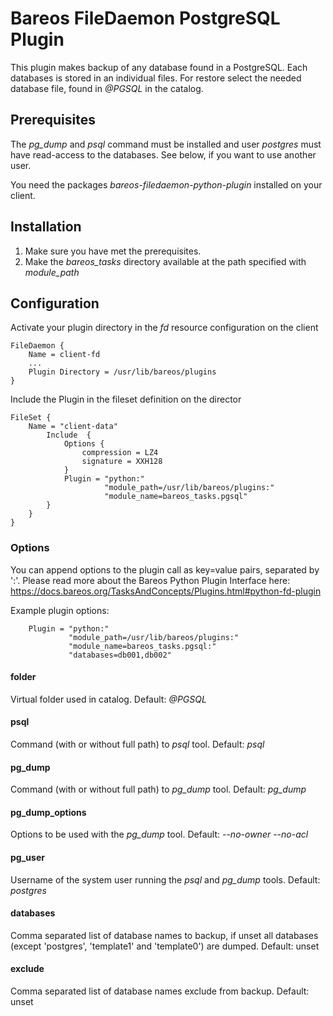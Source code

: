 # Bareos FileDaemon PostgreSQL Plugin
This plugin makes backup of any database found in a PostgreSQL. Each databases is stored in an individual files.
For restore select the needed database file, found in *@PGSQL* in the catalog.

## Prerequisites
The *pg_dump* and *psql* command must be installed and user *postgres* must have read-access to the databases.
See below, if you want to use another user.

You need the packages *bareos-filedaemon-python-plugin* installed on your client.

## Installation
1. Make sure you have met the prerequisites.
2. Make the *bareos_tasks* directory available at the path specified with *module_path*

## Configuration

Activate your plugin directory in the *fd* resource configuration on the client
```
FileDaemon {                          
    Name = client-fd
    ...
    Plugin Directory = /usr/lib/bareos/plugins
}
```

Include the Plugin in the fileset definition on the director
```
FileSet {
    Name = "client-data"
        Include  {
            Options {
                compression = LZ4
                signature = XXH128
            }
            Plugin = "python:"
                     "module_path=/usr/lib/bareos/plugins:"
                     "module_name=bareos_tasks.pgsql"
        }
    }
}
```

### Options
You can append options to the plugin call as key=value pairs, separated by ':'.
Please read more about the Bareos Python Plugin Interface here: https://docs.bareos.org/TasksAndConcepts/Plugins.html#python-fd-plugin

Example plugin options:
```
    Plugin = "python:"
             "module_path=/usr/lib/bareos/plugins:"
             "module_name=bareos_tasks.pgsql:"
             "databases=db001,db002"
```

#### folder
Virtual folder used in catalog. Default: *@PGSQL*

#### psql
Command (with or without full path) to *psql* tool. Default: *psql*

#### pg_dump
Command (with or without full path) to *pg_dump* tool. Default: *pg_dump*

#### pg_dump_options
Options to be used with the *pg_dump* tool. Default: *--no-owner --no-acl*

#### pg_user
Username of the system user running the *psql* and *pg_dump* tools. Default: *postgres*

#### databases
Comma separated list of database names to backup, if unset all databases (except 'postgres', 'template1' and 'template0') are dumped. Default: unset

#### exclude
Comma separated list of database names exclude from backup. Default: unset
